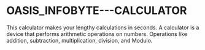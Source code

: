 # OASIS_INFOBYTE---CALCULATOR
This calculator makes your lengthy calculations in seconds. A calculator is a device that performs arithmetic operations on numbers. Operations like addition, subtraction, multiplication, division, and Modulo.
